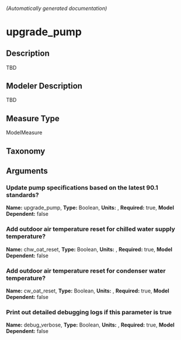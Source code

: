 

###### (Automatically generated documentation)

# upgrade_pump

## Description
TBD

## Modeler Description
TBD

## Measure Type
ModelMeasure

## Taxonomy


## Arguments


### Update pump specifications based on the latest 90.1 standards?

**Name:** upgrade_pump,
**Type:** Boolean,
**Units:** ,
**Required:** true,
**Model Dependent:** false


### Add outdoor air temperature reset for chilled water supply temperature?

**Name:** chw_oat_reset,
**Type:** Boolean,
**Units:** ,
**Required:** true,
**Model Dependent:** false


### Add outdoor air temperature reset for condenser water temperature?

**Name:** cw_oat_reset,
**Type:** Boolean,
**Units:** ,
**Required:** true,
**Model Dependent:** false


### Print out detailed debugging logs if this parameter is true

**Name:** debug_verbose,
**Type:** Boolean,
**Units:** ,
**Required:** true,
**Model Dependent:** false






